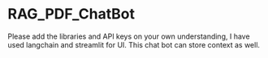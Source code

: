 # RAG_PDF_ChatBot
Please add the libraries and API keys on your own understanding, I have used langchain and streamlit for UI. This chat bot can store context as well.
